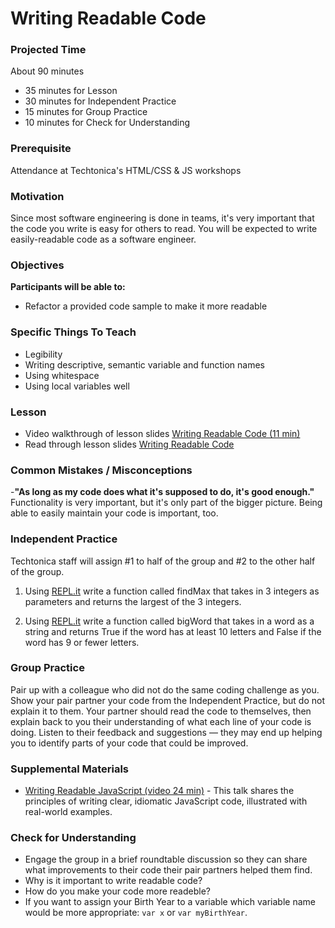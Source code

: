 # Writing Readable Code

### Projected Time
About 90 minutes
- 35 minutes for Lesson
- 30 minutes for Independent Practice
- 15 minutes for Group Practice
- 10 minutes for Check for Understanding

### Prerequisite
Attendance at Techtonica's HTML/CSS & JS workshops

### Motivation
Since most software engineering is done in teams, it's very important that the code you write is easy for others to read. You will be expected to write easily-readable code as a software engineer.

### Objectives

**Participants will be able to:**
- Refactor a provided code sample to make it more readable

### Specific Things To Teach
- Legibility
- Writing descriptive, semantic variable and function names
- Using whitespace
- Using local variables well

### Lesson

- Video walkthrough of lesson slides [Writing Readable Code (11 min)](https://drive.google.com/file/d/1kJU88vbUNmP9aILR61nmXdV7UDqEpuCM/view?usp=sharing)
- Read through lesson slides [Writing Readable Code](https://docs.google.com/presentation/d/1USOZJSzwXmSYepjwrE9r9ky_fmQ8VPE7bshjsBoDsZM/edit?usp=sharing)


### Common Mistakes / Misconceptions

-**"As long as my code does what it's supposed to do, it's good enough."** Functionality is very important, but it's only part of the bigger picture. Being able to easily maintain your code is important, too.


### Independent Practice

Techtonica staff will assign #1 to half of the group and #2 to the other half of the group.

1. Using [REPL.it](http://www.repl.it) write a function called findMax that takes in 3 integers as parameters and returns the largest of the 3 integers.

2. Using [REPL.it](http://www.repl.it) write a function called bigWord that takes in a word as a string and returns True if the word has at least 10 letters and False if the word has 9 or fewer letters.


### Group Practice

Pair up with a colleague who did not do the same coding challenge as you. Show your pair partner your code from the Independent Practice, but do not explain it to them. Your partner should read the code to themselves, then explain back to you their understanding of what each line of your code is doing. Listen to their feedback and suggestions — they may end up helping you to identify parts of your code that could be improved.

### Supplemental Materials

- [Writing Readable JavaScript (video 24 min)](https://www.youtube.com/watch?v=8WF4AjM-XW8) - This talk shares the principles of writing clear, idiomatic JavaScript code, illustrated with real-world examples.

### Check for Understanding

- Engage the group in a brief roundtable discussion so they can share what improvements to their code their pair partners helped them find.
- Why is it important to write readable code?
- How do you make your code more readeble?
- If you want to assign your Birth Year to a variable which variable name would be more appropriate: `var x` or `var myBirthYear`.
